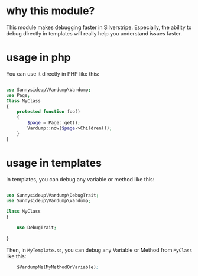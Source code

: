 # why this module?

This module makes debugging faster in Silverstripe.  Especially, the ability to debug directly in templates will really help you understand issues faster. 

# usage in php

You can use it directly in PHP like this:

```php

use Sunnysideup\Vardump\Vardump;
use Page;
Class MyClass
{
    protected function foo()
    {
        $page = Page::get();
        Vardump::now($page->Children());
    }
}
```

# usage in templates

In templates, you can debug any variable or method like this:

```php

use Sunnysideup\Vardump\DebugTrait;
use Sunnysideup\Vardump\Vardump;

Class MyClass
{

    use DebugTrait;
    
}
```

Then, in `MyTemplate.ss`, you can debug any Variable or Method from `MyClass` like this:


```ss
    $VardumpMe(MyMethodOrVariable);
```
